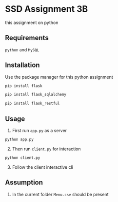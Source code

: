 # SSD Assignment 3B

this assignment on python
## Requirements
``python`` and ``MySQL``
## Installation

Use the package manager for this python assignment


```bash
pip install flask
```
```bash
pip install flask_sqlalchemy
```
```bash
pip install flask_restful
```

## Usage
1. First run `app.py` as a server
```python
python app.py

```
2. Then run `client.py` for interaction
```bash
python client.py
```
3. Follow the client interactive cli
## Assumption
1. In the current folder ``Menu.csv`` should be present


